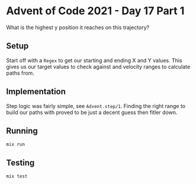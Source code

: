 # Advent of Code 2021 - Day 17 Part 1

What is the highest y position it reaches on this trajectory?

## Setup

Start off with a `Regex` to get our starting and ending X and Y values. This
gives us our target values to check against and velocity ranges to calculate
paths from.

## Implementation

Step logic was fairly simple, see `Advent.step/1`. Finding the right range to
build our paths with proved to be just a decent guess then fitler down.

## Running

`mix run`

## Testing

`mix test`
